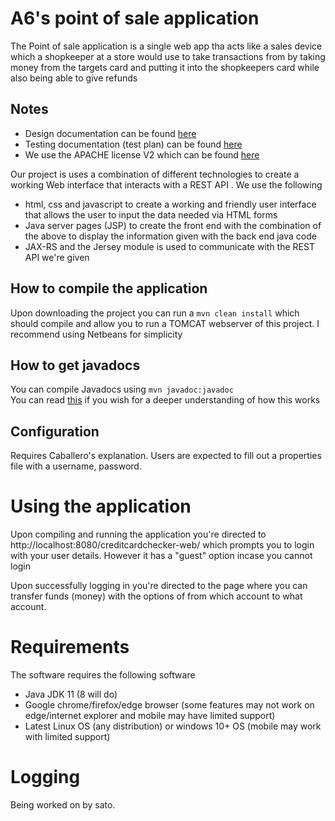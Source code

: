 # A6's point of sale application 

The Point of sale application is a single web app tha acts like a sales device which a shopkeeper at a store would use to take transactions from by taking money from the targets card and putting it into the shopkeepers card while also being able to give refunds

##  Notes

- Design documentation can be found [here](./documentation/design.md)
- Testing documentation (test plan) can be found [here](./documentation/testcase.md)
- We use the APACHE license V2 which can be found [here](./LICENSE) 

Our project is uses a combination of different technologies to create a working Web interface that interacts with a REST API . We use the following
- html, css and javascript to create a working and friendly user interface that allows the user to input the data needed via HTML forms
- Java server pages (JSP) to create the front end with the combination of the above to display the information given with the back end java code
-  JAX-RS and the Jersey module is used to communicate with the REST API we're given 

## How to compile the application
Upon downloading the project you can run a `mvn clean install` which should compile and allow you to run a TOMCAT webserver of this project. I recommend using Netbeans for simplicity


## How to get javadocs
You can compile Javadocs using `mvn javadoc:javadoc` <br>
You can read [this](https://maven.apache.org/plugins/maven-javadoc-plugin/index.html) if you wish for a deeper understanding of how this works


## Configuration
Requires Caballero's explanation.  Users are expected to fill out a properties file with a username, password.


# Using the application
Upon compiling and running the application you're directed to http://localhost:8080/creditcardchecker-web/ which prompts you to login with your user details. However it has a "guest" option incase you cannot login

Upon successfully logging in you're directed to the page where you can transfer funds (money) with the options of from which account to what account. 

# Requirements
The software requires the following software
- Java JDK 11 (8 will do)
- Google chrome/firefox/edge browser (some features may not work on edge/internet explorer and mobile may have limited support)
- Latest Linux OS (any distribution) or windows 10+ OS (mobile may work with limited support)


# Logging
Being worked on by sato. 






